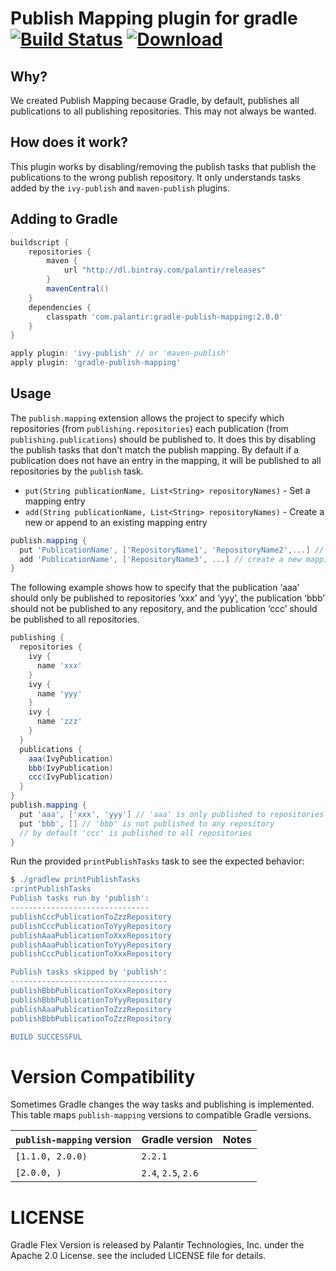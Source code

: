 # Publish Mapping plugin for gradle [![Build Status](https://travis-ci.org/palantir/gradle-publish-mapping.svg?branch=master)](https://travis-ci.org/palantir/gradle-publish-mapping) [![Download](https://api.bintray.com/packages/palantir/releases/gradle-publish-mapping/images/download.svg) ](https://bintray.com/palantir/releases/gradle-publish-mapping/_latestVersion)

## Why?
We created Publish Mapping because Gradle, by default, publishes all publications to
all publishing repositories.  This may not always be wanted.

## How does it work?
This plugin works by disabling/removing the publish tasks that publish the publications to
the wrong publish repository.  It only understands tasks added by the ``ivy-publish`` and ``maven-publish`` plugins.

## Adding to Gradle

```gradle
buildscript {
	repositories {
		maven {
			url "http://dl.bintray.com/palantir/releases"
		}
		mavenCentral()
	}
	dependencies {
		classpath 'com.palantir:gradle-publish-mapping:2.0.0'
	}
}

apply plugin: 'ivy-publish' // or 'maven-publish'
apply plugin: 'gradle-publish-mapping'
```

## Usage

The ``publish.mapping`` extension allows the project to specify which repositories (from ``publishing.repositories``) each publication (from ``publishing.publications``)
should be published to.  It does this by disabling the publish tasks that don't match
the publish mapping.  By default if a publication does not have an entry in the mapping,
it will be published to all repositories by the ``publish`` task.

* ``put(String publicationName, List<String> repositoryNames)`` - Set a mapping entry
* ``add(String publicationName, List<String> repositoryNames)`` - Create a new or append to an existing mapping entry

```gradle
publish.mapping {
  put 'PublicationName', ['RepositoryName1', 'RepositoryName2',...] // set a mapping entry
  add 'PublicationName', ['RepositoryName3', ...] // create a new mapping entry or append to an existing one
}
```

The following example shows how to specify that the publication ‘aaa’ should only be published to repositories ‘xxx’ and ‘yyy’, the publication ‘bbb’ should not be published to any repository, and the publication ‘ccc’ should be published to all repositories.

```gradle
publishing {
  repositories {
    ivy {
      name 'xxx'
    }
    ivy {
      name 'yyy'
    }
    ivy {
      name 'zzz'
    }
  }
  publications {
    aaa(IvyPublication)
    bbb(IvyPublication)
    ccc(IvyPublication)
  }
}
publish.mapping {
  put 'aaa', ['xxx', 'yyy'] // 'aaa' is only published to repositories 'xxx' and 'yyy'
  put 'bbb', [] // 'bbb' is not published to any repository
  // by default 'ccc' is published to all repositories
}
```

Run the provided ``printPublishTasks`` task to see the expected behavior:

```gradle
$ ./gradlew printPublishTasks
:printPublishTasks
Publish tasks run by 'publish':
-------------------------------
publishCccPublicationToZzzRepository
publishCccPublicationToYyyRepository
publishAaaPublicationToXxxRepository
publishAaaPublicationToYyyRepository
publishCccPublicationToXxxRepository

Publish tasks skipped by 'publish':
-----------------------------------
publishBbbPublicationToXxxRepository
publishBbbPublicationToYyyRepository
publishAaaPublicationToZzzRepository
publishBbbPublicationToZzzRepository

BUILD SUCCESSFUL
```

# Version Compatibility

Sometimes Gradle changes the way tasks and publishing is implemented.  This table
maps ``publish-mapping`` versions to compatible Gradle versions.

| ``publish-mapping`` version | Gradle version | Notes |
| --------------------------- | -------------- | ----- |
| ``[1.1.0, 2.0.0)`` | ``2.2.1``     | &nbsp; |
| ``[2.0.0, )`` | ``2.4``, ``2.5``, ``2.6`` | &nbsp; |

# LICENSE

Gradle Flex Version is released by Palantir Technologies, Inc. under the Apache 2.0 License. see the included LICENSE file for details.
